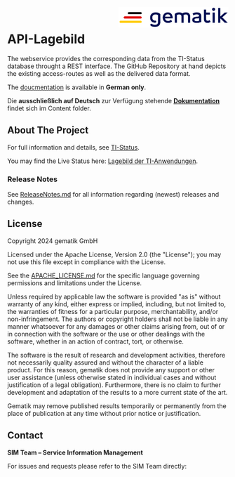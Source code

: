 <img align="right" width="250" height="47" src="/Material/images/Gematik_Logo_Flag.svg"/> <br/> 

# API-Lagebild

The webservice provides the corresponding data from the TI-Status database throught a REST interface.
The GitHub Repository at hand depicts the existing access-routes as well as the delivered data format.

The [doucmentation](content/Documentation.md) is available in **German only**.

Die **ausschließlich auf Deutsch** zur Verfügung stehende **[Dokumentation](content/Documentation.md)** findet sich im Content folder.

## About The Project

For full information and details, see [TI-Status](https://fachportal.gematik.de/ti-status).

You may find the Live Status here: [Lagebild der TI-Anwendungen](https://ti-lage.prod.ccs.gematik.solutions/d/b1caa311-6ee5-4ec3-b3ce-1297fac04773/lagebild-der-ti-anwendungen?orgId=1&kiosk&refresh=5m).

### Release Notes
See [ReleaseNotes.md](content/ReleaseNotes.md) for all information regarding (newest) releases and changes.

## License
 
Copyright 2024 gematik GmbH
 
Licensed under the Apache License, Version 2.0 (the "License"); you may not use this file except in compliance with the License.
 
See the [APACHE_LICENSE.md](.github/APACHE_LICENSE.md) for the specific language governing permissions and limitations under the License.
 
Unless required by applicable law the software is provided "as is" without warranty of any kind, either express or implied, including, but not limited to, the warranties of fitness for a particular purpose, merchantability, and/or non-infringement. The authors or copyright holders shall not be liable in any manner whatsoever for any damages or other claims arising from, out of or in connection with the software or the use or other dealings with the software, whether in an action of contract, tort, or otherwise.
 
The software is the result of research and development activities, therefore not necessarily quality assured and without the character of a liable product. For this reason, gematik does not provide any support or other user assistance (unless otherwise stated in individual cases and without justification of a legal obligation). Furthermore, there is no claim to further development and adaptation of the results to a more current state of the art.
 
Gematik may remove published results temporarily or permanently from the place of publication at any time without prior notice or justification.

## Contact

**SIM Team – Service Information Management**

For issues and requests please refer to the SIM Team directly: 
<!-- https://service.gematik.de/servicedesk/customer/portal/16  -->
